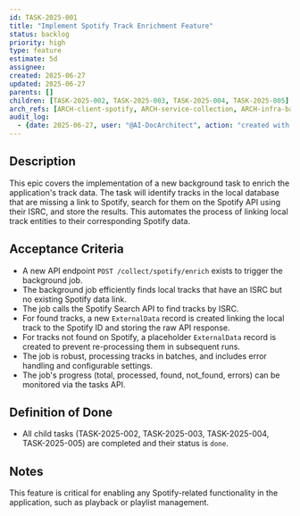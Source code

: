 ```yaml
---
id: TASK-2025-001
title: "Implement Spotify Track Enrichment Feature"
status: backlog
priority: high
type: feature
estimate: 5d
assignee:
created: 2025-06-27
updated: 2025-06-27
parents: []
children: [TASK-2025-002, TASK-2025-003, TASK-2025-004, TASK-2025-005]
arch_refs: [ARCH-client-spotify, ARCH-service-collection, ARCH-infra-background-tasks]
audit_log:
  - {date: 2025-06-27, user: "@AI-DocArchitect", action: "created with status backlog"}
---
```

## Description
This epic covers the implementation of a new background task to enrich the application's track data. The task will identify tracks in the local database that are missing a link to Spotify, search for them on the Spotify API using their ISRC, and store the results. This automates the process of linking local track entities to their corresponding Spotify data.

## Acceptance Criteria
- A new API endpoint `POST /collect/spotify/enrich` exists to trigger the background job.
- The background job efficiently finds local tracks that have an ISRC but no existing Spotify data link.
- The job calls the Spotify Search API to find tracks by ISRC.
- For found tracks, a new `ExternalData` record is created linking the local track to the Spotify ID and storing the raw API response.
- For tracks not found on Spotify, a placeholder `ExternalData` record is created to prevent re-processing them in subsequent runs.
- The job is robust, processing tracks in batches, and includes error handling and configurable settings.
- The job's progress (total, processed, found, not_found, errors) can be monitored via the tasks API.

## Definition of Done
- All child tasks (TASK-2025-002, TASK-2025-003, TASK-2025-004, TASK-2025-005) are completed and their status is `done`.

## Notes
This feature is critical for enabling any Spotify-related functionality in the application, such as playback or playlist management.
